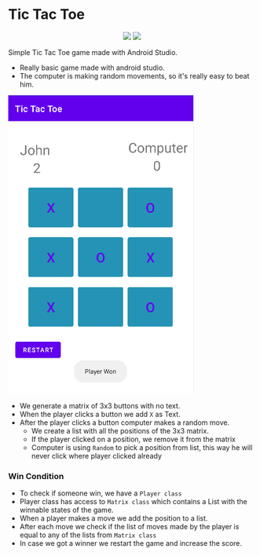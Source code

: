 # Tic Tac Toe
<p align = "center">
<img src = "https://img.shields.io/badge/JAVA-blue">
<img src = "https://img.shields.io/badge/ANDROID STUDIO-green">
</p>
Simple Tic Tac Toe game made with Android Studio.

* Really basic game made with android studio.
* The computer is making random movements, so it's really easy to beat him.

![Image](https://github.com/giuraionut/android-tictactoe/blob/main/presentation/img.png)

* We generate a matrix of 3x3 buttons with no text.
* When the player clicks a button we add `X` as Text.
* After the player clicks a button computer makes a random move.
  * We create a list with all the positions of the 3x3 matrix.
  * If the player clicked on a position, we remove it from the matrix
  * Computer is using `Random` to pick a position from list, this way he will never click where player clicked already

### Win Condition
* To check if someone win, we have a `Player class`
* Player class has access to `Matrix class` which contains a List with the winnable states of the game.
* When a player makes a move we add the position to a list.
* After each move we check if the list of moves made by the player is equal to any of the lists from `Matrix class`
* In case we got a winner we restart the game and increase the score.
